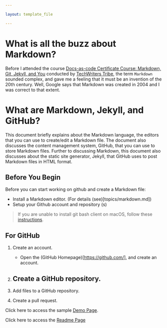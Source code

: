 ```yaml
---

layout: template_file

---
```


# What is all the buzz about Markdown?

Before I attended the course [Docs-as-code Certificate Course: Markdown, Git, Jekyll, and You](https://techwriterstribe.com/course/docs-as-code-jekyll/) conducted by [TechWriters Tribe](https://techwriterstribe.com/), the term `Markdown` sounded complex, and gave me a feeling that it must be an invention of the 20th century. Well, Google says that Markdown was created in 2004 and I was correct to that extent.   



# What are Markdown, Jekyll, and GitHub?  

This document briefly explains about the Markdown language, the editors that you can use to create/edit a Markdown file. The document also discusses the content management system, GitHub, that you can use to store Markdown files. Further to discussing Markdown, this document also discusses about the static site generator, Jekyll, that GitHub uses to post Markdown files in HTML format.

## Before You Begin

Before you can start working on github and create a Markdown file:

- Install a Markdown editor. (For details (see)[topics/markdown.md])
- Setup your Github account and repository (s)

> If you are unable to install git bash client on macOS, follow these [instructions](topics/download_and_install_git_bash.md).

## For GitHub

1. Create an account.
    - Open the (GitHub Homepage)[https://github.com/], and create an account.

2. Create a GitHub repository.
    -     

3. Add files to a GitHub repository.

4. Create a pull request.


Click here to access the sample [Demo Page](topics/demo.md).

Click here to access the [Readme Page](README.md)
